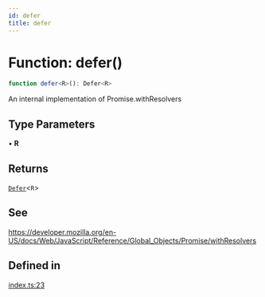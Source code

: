 ```yaml
---
id: defer
title: defer
---
```


# Function: defer()

```ts
function defer<R>(): Defer<R>
```

An internal implementation of Promise.withResolvers

## Type Parameters

• **R**

## Returns

[`Defer`](../classes/defer.md)\<`R`\>

## See

https://developer.mozilla.org/en-US/docs/Web/JavaScript/Reference/Global_Objects/Promise/withResolvers

## Defined in

[index.ts:23](https://github.com/Vibrant-Colors/node-vibrant/blob/main/packages/vibrant-types/src/index.ts#L23)
